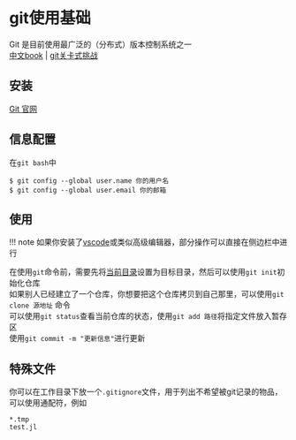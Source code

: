 # git使用基础
Git 是目前使用最广泛的（分布式）版本控制系统之一\
[中文book](https://git-scm.com/book/zh/v2/) | [git关卡式挑战](https://learngitbranching.js.org/?locale=zh_CN)

## 安装
[Git 官网](https://git-scm.com/downloads)

## 信息配置
在`git bash`中
```shell
$ git config --global user.name 你的用户名
$ git config --global user.email 你的邮箱
```

## 使用
!!! note
	如果你安装了[vscode](vscode.md)或类似高级编辑器，部分操作可以直接在侧边栏中进行

在使用`git`命令前，需要先将[当前目录](../../knowledge/filesystem.md#当前目录)设置为目标目录，然后可以使用`git init`初始化仓库\
如果别人已经建立了一个仓库，你想要把这个仓库拷贝到自己那里，可以使用`git clone 源地址` 命令\
可以使用`git status`查看当前仓库的状态，使用`git add 路径`将指定文件放入暂存区\
使用`git commit -m "更新信息"`进行更新

## 特殊文件
你可以在工作目录下放一个`.gitignore`文件，用于列出不希望被git记录的物品，可以使用通配符，例如
```plain
*.tmp
test.jl
```

[^1]: https://studyingfather.blog.luogu.org/git-guide
[^2]: https://oi-wiki.org/tools/git/
